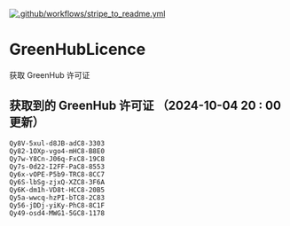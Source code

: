 [![.github/workflows/stripe_to_readme.yml](https://github.com/zjx-kimi/GreenHubLicence/actions/workflows/stripe_to_readme.yml/badge.svg)](https://github.com/zjx-kimi/GreenHubLicence/actions/workflows/stripe_to_readme.yml)
# GreenHubLicence
获取 GreenHub 许可证
## 获取到的 GreenHub 许可证 （2024-10-04 20 : 00 更新）
```
Qy8V-5xul-d8JB-adC8-3303
Qy82-1OXp-vgo4-mHC8-B8E0
Qy7w-Y8Cn-J06q-FxC8-19C8
Qy7s-0d22-I2FF-PaC8-8553
Qy6x-vOPE-P5b9-TRC8-8CC7
Qy6S-lbSg-zjxQ-XZC8-3F6A
Qy6K-dm1h-VD8t-HCC8-20B5
Qy5a-wwcq-hzPI-bTC8-2C83
Qy56-jDDj-yiKy-PhC8-8C1F
Qy49-osd4-MWG1-5GC8-1178
```
